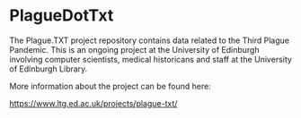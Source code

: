 # PlagueDotTxt
The Plague.TXT project repository contains data related to the Third Plague Pandemic.  This is an ongoing project at the University of Edinburgh involving computer scientists, medical historicans and staff at the University of Edinburgh Library.

More information about the project can be found here:

https://www.ltg.ed.ac.uk/projects/plague-txt/
